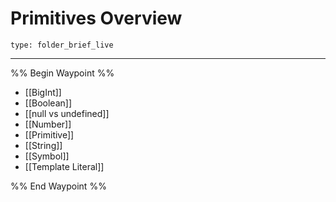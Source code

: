 # Primitives Overview
 
```ccard
type: folder_brief_live
```
 
---

%% Begin Waypoint %%
- [[BigInt]]
- [[Boolean]]
- [[null vs undefined]]
- [[Number]]
- [[Primitive]]
- [[String]]
- [[Symbol]]
- [[Template Literal]]

%% End Waypoint %%